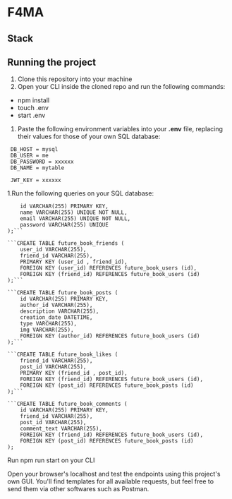 # F4MA

## Stack

## Running the project

1. Clone this repository into your machine
1. Open your CLI inside the cloned repo and run the following commands:

  * npm install
  * touch .env
  * start .env
  
1. Paste the following environment variables into your **.env** file, replacing their values for those of your own SQL database:

  ```
   DB_HOST = mysql
   DB_USER = me
   DB_PASSWORD = xxxxxx
   DB_NAME = mytable      
   
   JWT_KEY = xxxxxx
  ```
  
  1.Run the following queries on your SQL database:

  ```CREATE TABLE future_book_users (
      id VARCHAR(255) PRIMARY KEY,
      name VARCHAR(255) UNIQUE NOT NULL,
      email VARCHAR(255) UNIQUE NOT NULL,
      password VARCHAR(255) UNIQUE
  );```
  
  ```CREATE TABLE future_book_friends (
      user_id VARCHAR(255),
      friend_id VARCHAR(255),
      PRIMARY KEY (user_id , friend_id),
      FOREIGN KEY (user_id) REFERENCES future_book_users (id),
      FOREIGN KEY (friend_id) REFERENCES future_book_users (id)
  );```
  
  ```CREATE TABLE future_book_posts (
      id VARCHAR(255) PRIMARY KEY,
      author_id VARCHAR(255),
      description VARCHAR(255),
      creation_date DATETIME,
      type VARCHAR(255),
      img VARCHAR(255),
      FOREIGN KEY (author_id) REFERENCES future_book_users (id)
  );```
  
  ```CREATE TABLE future_book_likes (
      friend_id VARCHAR(255),
      post_id VARCHAR(255),
      PRIMARY KEY (friend_id , post_id),
      FOREIGN KEY (friend_id) REFERENCES future_book_users (id),
      FOREIGN KEY (post_id) REFERENCES future_book_posts (id)
  );```
  
  ```CREATE TABLE future_book_comments (
      id VARCHAR(255) PRIMARY KEY,
      friend_id VARCHAR(255),
      post_id VARCHAR(255),
      comment_text VARCHAR(255),
      FOREIGN KEY (friend_id) REFERENCES future_book_users (id),
      FOREIGN KEY (post_id) REFERENCES future_book_posts (id)
  );
  ```
  
Run npm run start on your CLI

Open your browser's localhost and test the endpoints using this project's own GUI. You'll find templates for all available requests, but feel free to send them via other softwares such as Postman.
